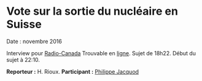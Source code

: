 # Vote sur la sortie du nucléaire en Suisse

Date : novembre 2016

Interview pour [Radio-Canada](http://ici.radio-canada.ca/)
Trouvable en [ligne](http://ici.radio-canada.ca/emissions/l_heure_du_monde/2016-2017/archives.asp?date=2016-11-25). Sujet de 18h22. Début du sujet à 22:10.

**Reporteur :** H. Rioux.
**Participant :** [Philippe Jacquod](https://www.hevs.ch/en/collaborateurs/jacquod-1629)
